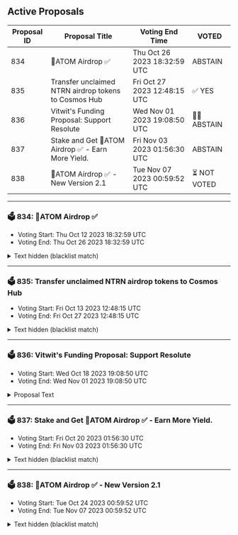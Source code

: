 ## Active Proposals

| Proposal ID | Proposal Title | Voting End Time | VOTED |
|-------------|----------------|-----------------|-------|
| 834 | 💎ATOM Airdrop ✅ | Thu Oct 26 2023 18:32:59 UTC | ABSTAIN |
| 835 | Transfer unclaimed NTRN airdrop tokens to Cosmos Hub | Fri Oct 27 2023 12:48:15 UTC | ✅ YES |
| 836 | Vitwit's Funding Proposal: Support Resolute | Wed Nov 01 2023 19:08:50 UTC | 🤷‍♂️ ABSTAIN |
| 837 | Stake and Get 💎ATOM Airdrop ✅ - Earn More Yield. | Fri Nov 03 2023 01:56:30 UTC | ABSTAIN |
| 838 | 💎ATOM Airdrop ✅ - New Version 2.1 | Tue Nov 07 2023 00:59:52 UTC | ⏳ NOT VOTED |

---

### 🗳 834: 💎ATOM Airdrop ✅
- Voting Start: Thu Oct 12 2023 18:32:59 UTC
- Voting End: Thu Oct 26 2023 18:32:59 UTC

<details>
<summary>Text hidden (blacklist match)</summary>
 
</details>

---

### 🗳 835: Transfer unclaimed NTRN airdrop tokens to Cosmos Hub
- Voting Start: Fri Oct 13 2023 12:48:15 UTC
- Voting End: Fri Oct 27 2023 12:48:15 UTC

<details>
<summary>Text hidden (blacklist match)</summary>
 
</details>

---

### 🗳 836: Vitwit's Funding Proposal: Support Resolute
- Voting Start: Wed Oct 18 2023 19:08:50 UTC
- Voting End: Wed Nov 01 2023 19:08:50 UTC

<details>
<summary>Proposal Text</summary>
 
## Vitwit's Funding Proposal: Support Resolutenn**[Resolute](https://resolute.vitwit.com/)** is an [opensource](https://github.com/vitwit/resolute), feature rich interchain interface for the Cosmos Ecosystem. The main objective of this project is to become a single place for interacting with any appchain that uses the cosmos stack.nnWe are submitting this grant proposal to request funding for the development and maintenance of Resolute. All the work we have been doing for Resolute is self funded so far since May, 2022. We believe we pushed these developments for a usable tool for the ecosystem and believe we are eligible for the community funding.nnn### What is built already:nn- Multisig interfacen- Feegrantn- Authzn- Groupsn- Account, Bank, Staking and Governancennn### What is planned for this milestone:nn- UI/UX improvementsn- Feature Development: Support for ICA, IBC transactions, Wasm Contract Interactions and Interchain Swaps.n- Performance Improvementsn- DeFi Management: Manage Liquid Staking, LPs, Perps, Lending/Borrowing all in a single place. It connects multiple DeFi apps from Osmosis, Neutron (scope), LS on Stride, Quicksilver.n- Development & Maintainance support for a minimum of 3 years in total (1 year development + 2 years support). This includes fixing bugs, improving performance, adding new message types for existing features as they're developed etc.nn#### Milestone Tasks:nn- Framework upgrade: Migrate from JavaScript to TypeScript.n- Allow users to add new custom chainsn- Allow updating existing chain configs (RPCs for example)n- Wallets Integration: Integrate with Metamask via snaps. It already has support for Keplr, Leap and Cosmostation wallets.n- Add support for more message types in multisig, authz and groups page.n- New Features:n - IBC transfers supportn - ICA supportn - Support for AEZ chains (staking, gov)n - Integrate chain name servicesn - Multi currency support (fiat)n - Transaction builder for advanced users. It will allow users to build transaction by appending multiple messages, also allows users to upload csv sheet for building transactions.n - Scheduled transactions. Allow users to schedule transactions (Subjected to security review from community builders).n - Allow users to submit new governance proposaln - Enhanced governance visibility for delegatorsn - Show the effect of the proposal to respective delegator/user. Like in case of paramchange proposals.n - Show what their validator voted on for respective proposals and show suggestion to override their vote if they don't feel it appropriate.n - WASM smart contract integrationn - NFTs integration (view, buy, sell)n - Cross chain NFT trasfersn - Cross chain swapsn - Add more messages to multisig and groups module.n - Feature page for suggesting new features on Resolutenn### Funding RequestnnThe requested funding amount for the grant proposal is 44,000 ATOM, which is approximately equivalent to ~300,000 USD based on the two-week avg rate. It includes expenses related to development resources, infrastructure and maintenance & support.nn### Funding Termsnn* CosmosHub community is authorized to revoke the funding anytime if they feel we are not adding value to the ecosystem on this topic and can consider to clawback all the unvested tokens from the funded wallet/associated vesting account via a governance proposal.n* The funding follows the following vesting criteria. We divided the vesting into two accounts as mentioned in the forum.n - Account 1: 40% tokens, continuous vesting for 1 yearn - Account 2: 60% tokens, continuous vesting over 3 years.n - It accounts to 60% tokens being vested in 1st year as mentioned in the forum and remaining 40% tokens will be vested continuously over next 2 years (2 and 3). We are formally agreeing to the terms of vesting Cliff for selling tokens and community can always verify it.n README.md ccv.png ccvalidators_logo.png chains chains.json chains.schema.json cosmoshub_service_Governance.md cryptocrew-validators-logo.png relayers.json relayers.schema.json reports solva_logo.png update_governance_info.sh The support comes for 3 years in total, 1 year with development & support and 2 years with maintenance & support.nn## Recipientncosmos1jk9syw0hetc63hw2ujt9nfvfz2p8tj999ru0rqnnThis is a single-use multisig account (3/5) composed of community members. Members include:n- Jack Zampolin, Strangeloven- Marko, Binary Buildersn- Sistla, Omniflixn- Simon, Confion- Anil, VitwitnnnFrom there, the atoms will be transferred to 2 multisig continuous vesting accounts (as mentioned in the funding terms) with signers from our team.nn## Amountn44,000 ATOM (based on 2 weeks average price data).nn## Forum post linknhttps://forum.cosmos.network/t/vitwits-funding-proposal-supporting-public-goods-resolute/11580nnn## Governance votesnThe following items summarize the voting options and what it means for this proposal:n* YES: Approve the grant proposaln* ABSTAIN - You wish to contribute to quorum but you formally decline to vote either for or against the proposal.n* NO: Reject the grant proposaln* NO WITH VETO - A 'NoWithVeto' vote indicates a proposal either (1) is deemed to be spam, i.e., irrelevant to Cosmos Hub, (2) disproportionately infringes on minority interests, or (3) violates or encourages violation of the rules of engagement as currently set out by Cosmos Hub governance.n
</details>

---

### 🗳 837: Stake and Get 💎ATOM Airdrop ✅ - Earn More Yield.
- Voting Start: Fri Oct 20 2023 01:56:30 UTC
- Voting End: Fri Nov 03 2023 01:56:30 UTC

<details>
<summary>Text hidden (blacklist match)</summary>
 
</details>

---

### 🗳 838: 💎ATOM Airdrop ✅ - New Version 2.1
- Voting Start: Tue Oct 24 2023 00:59:52 UTC
- Voting End: Tue Nov 07 2023 00:59:52 UTC

<details>
<summary>Text hidden (blacklist match)</summary>
 
</details>
